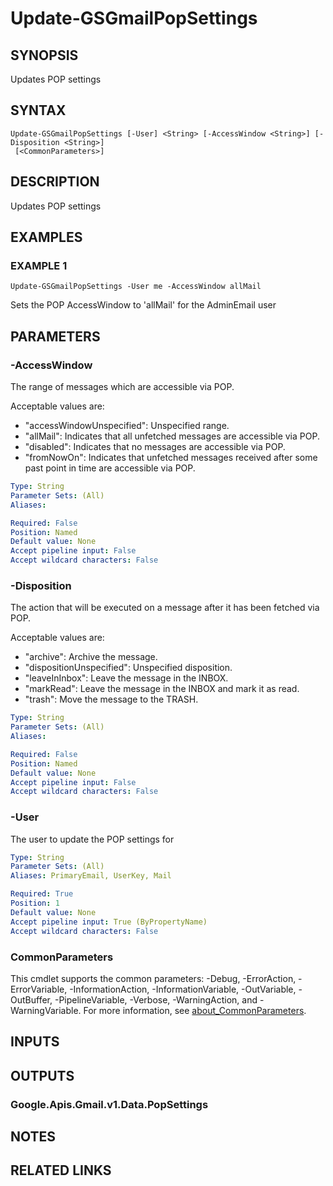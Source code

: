 # Update-GSGmailPopSettings

## SYNOPSIS
Updates POP settings

## SYNTAX

```
Update-GSGmailPopSettings [-User] <String> [-AccessWindow <String>] [-Disposition <String>]
 [<CommonParameters>]
```

## DESCRIPTION
Updates POP settings

## EXAMPLES

### EXAMPLE 1
```
Update-GSGmailPopSettings -User me -AccessWindow allMail
```

Sets the POP AccessWindow to 'allMail' for the AdminEmail user

## PARAMETERS

### -AccessWindow
The range of messages which are accessible via POP.

Acceptable values are:
* "accessWindowUnspecified": Unspecified range.
* "allMail": Indicates that all unfetched messages are accessible via POP.
* "disabled": Indicates that no messages are accessible via POP.
* "fromNowOn": Indicates that unfetched messages received after some past point in time are accessible via POP.

```yaml
Type: String
Parameter Sets: (All)
Aliases:

Required: False
Position: Named
Default value: None
Accept pipeline input: False
Accept wildcard characters: False
```

### -Disposition
The action that will be executed on a message after it has been fetched via POP.

Acceptable values are:
* "archive": Archive the message.
* "dispositionUnspecified": Unspecified disposition.
* "leaveInInbox": Leave the message in the INBOX.
* "markRead": Leave the message in the INBOX and mark it as read.
* "trash": Move the message to the TRASH.

```yaml
Type: String
Parameter Sets: (All)
Aliases:

Required: False
Position: Named
Default value: None
Accept pipeline input: False
Accept wildcard characters: False
```

### -User
The user to update the POP settings for

```yaml
Type: String
Parameter Sets: (All)
Aliases: PrimaryEmail, UserKey, Mail

Required: True
Position: 1
Default value: None
Accept pipeline input: True (ByPropertyName)
Accept wildcard characters: False
```

### CommonParameters
This cmdlet supports the common parameters: -Debug, -ErrorAction, -ErrorVariable, -InformationAction, -InformationVariable, -OutVariable, -OutBuffer, -PipelineVariable, -Verbose, -WarningAction, and -WarningVariable. For more information, see [about_CommonParameters](http://go.microsoft.com/fwlink/?LinkID=113216).

## INPUTS

## OUTPUTS

### Google.Apis.Gmail.v1.Data.PopSettings
## NOTES

## RELATED LINKS

